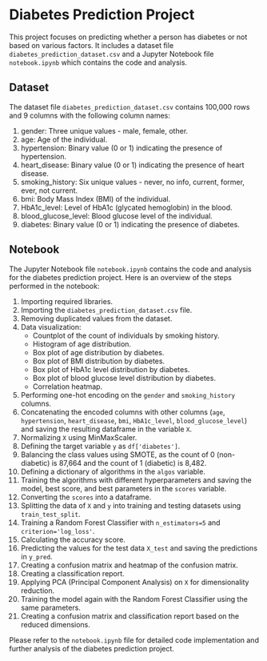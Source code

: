 # Diabetes Prediction Project

This project focuses on predicting whether a person has diabetes or not based on various factors. It includes a dataset file `diabetes_prediction_dataset.csv` and a Jupyter Notebook file `notebook.ipynb` which contains the code and analysis.

## Dataset

The dataset file `diabetes_prediction_dataset.csv` contains 100,000 rows and 9 columns with the following column names:

1. gender: Three unique values - male, female, other.
2. age: Age of the individual.
3. hypertension: Binary value (0 or 1) indicating the presence of hypertension.
4. heart_disease: Binary value (0 or 1) indicating the presence of heart disease.
5. smoking_history: Six unique values - never, no info, current, former, ever, not current.
6. bmi: Body Mass Index (BMI) of the individual.
7. HbA1c_level: Level of HbA1c (glycated hemoglobin) in the blood.
8. blood_glucose_level: Blood glucose level of the individual.
9. diabetes: Binary value (0 or 1) indicating the presence of diabetes.

## Notebook

The Jupyter Notebook file `notebook.ipynb` contains the code and analysis for the diabetes prediction project. Here is an overview of the steps performed in the notebook:

1. Importing required libraries.
2. Importing the `diabetes_prediction_dataset.csv` file.
3. Removing duplicated values from the dataset.
4. Data visualization:
   - Countplot of the count of individuals by smoking history.
   - Histogram of age distribution.
   - Box plot of age distribution by diabetes.
   - Box plot of BMI distribution by diabetes.
   - Box plot of HbA1c level distribution by diabetes.
   - Box plot of blood glucose level distribution by diabetes.
   - Correlation heatmap.
5. Performing one-hot encoding on the `gender` and `smoking_history` columns.
6. Concatenating the encoded columns with other columns (`age`, `hypertension`, `heart_disease`, `bmi`, `HbA1c_level`, `blood_glucose_level`) and saving the resulting dataframe in the variable `X`.
7. Normalizing `X` using MinMaxScaler.
8. Defining the target variable `y` as `df['diabetes']`.
9. Balancing the class values using SMOTE, as the count of 0 (non-diabetic) is 87,664 and the count of 1 (diabetic) is 8,482.
10. Defining a dictionary of algorithms in the `algos` variable.
11. Training the algorithms with different hyperparameters and saving the model, best score, and best parameters in the `scores` variable.
12. Converting the `scores` into a dataframe.
13. Splitting the data of `X` and `y` into training and testing datasets using `train_test_split`.
14. Training a Random Forest Classifier with `n_estimators=5` and `criterion='log_loss'`.
15. Calculating the accuracy score.
16. Predicting the values for the test data `X_test` and saving the predictions in `y_pred`.
17. Creating a confusion matrix and heatmap of the confusion matrix.
18. Creating a classification report.
19. Applying PCA (Principal Component Analysis) on `X` for dimensionality reduction.
20. Training the model again with the Random Forest Classifier using the same parameters.
21. Creating a confusion matrix and classification report based on the reduced dimensions.

Please refer to the `notebook.ipynb` file for detailed code implementation and further analysis of the diabetes prediction project.